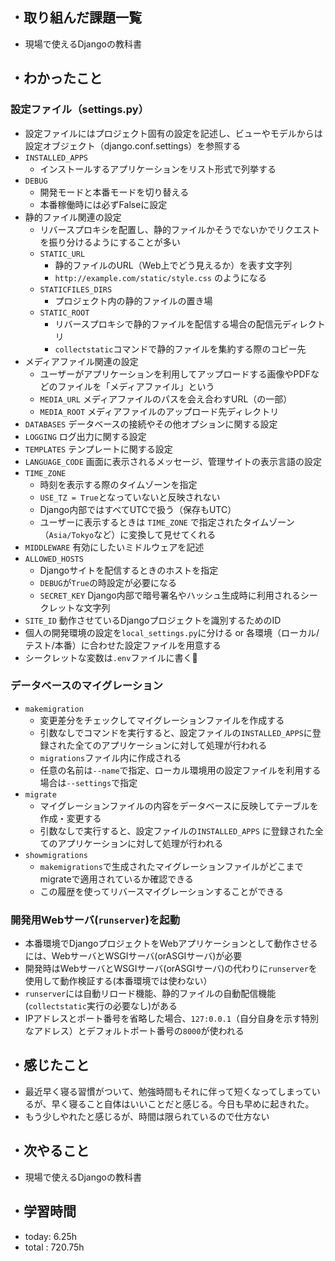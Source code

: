 ## ・取り組んだ課題一覧
- 現場で使えるDjangoの教科書

## ・わかったこと

### 設定ファイル（settings.py）
- 設定ファイルにはプロジェクト固有の設定を記述し、ビューやモデルからは設定オブジェクト（django.conf.settings）を参照する
- `INSTALLED_APPS`
   - インストールするアプリケーションをリスト形式で列挙する
- `DEBUG` 
  - 開発モードと本番モードを切り替える
  - 本番稼働時には必ずFalseに設定
- 静的ファイル関連の設定
  - リバースプロキシを配置し、静的ファイルかそうでないかでリクエストを振り分けるようにすることが多い
  - `STATIC_URL` 
     - 静的ファイルのURL（Web上でどう見えるか）を表す文字列
     - `http://example.com/static/style.css` のようになる
  - `STATICFILES_DIRS` 
    - プロジェクト内の静的ファイルの置き場
  - `STATIC_ROOT` 
    - リバースプロキシで静的ファイルを配信する場合の配信元ディレクトリ
    - `collectstatic`コマンドで静的ファイルを集約する際のコピー先
- メディアファイル関連の設定
  - ユーザーがアプリケーションを利用してアップロードする画像やPDFなどのファイルを「メディアファイル」という
   - `MEDIA_URL` メディアファイルのパスを会え合わすURL（の一部）
   - `MEDIA_ROOT` メディアファイルのアップロード先ディレクトリ
- `DATABASES` データベースの接続やその他オプションに関する設定
-  `LOGGING` ログ出力に関する設定
- `TEMPLATES` テンプレートに関する設定
- `LANGUAGE_CODE` 画面に表示されるメッセージ、管理サイトの表示言語の設定
- `TIME_ZONE`
  - 時刻を表示する際のタイムゾーンを指定
  -  `USE_TZ = True`となっていないと反映されない
  - Django内部ではすべてUTCで扱う（保存もUTC）
  - ユーザーに表示するときは `TIME_ZONE` で指定されたタイムゾーン（`Asia/Tokyo`など）に変換して見せてくれる
- `MIDDLEWARE` 有効にしたいミドルウェアを記述
- `ALLOWED_HOSTS` 
   - Djangoサイトを配信するときのホストを指定
   - `DEBUG`が`True`の時設定が必要になる
  - `SECRET_KEY` Django内部で暗号署名やハッシュ生成時に利用されるシークレットな文字列
- `SITE_ID` 動作させているDjangoプロジェクトを識別するためのID
- 個人の開発環境の設定を`local_settings.py`に分ける or  各環境（ローカル/テスト/本番）に合わせた設定ファイルを用意する
- シークレットな変数は`.env`ファイルに書く🤫
### データベースのマイグレーション
- `makemigration` 
  - 変更差分をチェックしてマイグレーションファイルを作成する
  - 引数なしでコマンドを実行すると、設定ファイルの`INSTALLED_APPS`に登録された全てのアプリケーションに対して処理が行われる
  - `migrations`ファイル内に作成される
  - 任意の名前は`--name`で指定、ローカル環境用の設定ファイルを利用する場合は`--settings`で指定
- `migrate`
  - マイグレーションファイルの内容をデータベースに反映してテーブルを作成・変更する
  - 引数なしで実行すると、設定ファイルの`INSTALLED_APPS` に登録された全てのアプリケーションに対して処理が行われる
 - `showmigrations` 
   - `makemigrations`で生成されたマイグレーションファイルがどこまでmigrateで適用されているか確認できる
   - この履歴を使ってリバースマイグレーションすることができる
### 開発用Webサーバ(`runserver`)を起動
- 本番環境でDjangoプロジェクトをWebアプリケーションとして動作させるには、WebサーバとWSGIサーバ(orASGIサーバ)が必要
- 開発時はWebサーバとWSGIサーバ(orASGIサーバ)の代わりに`runserver`を使用して動作検証する(本番環境では使わない）
- `runserver`には自動リロード機能、静的ファイルの自動配信機能(`collectstatic`実行の必要なし)がある
- IPアドレスとポート番号を省略した場合、`127:0.0.1`（自分自身を示す特別なアドレス）とデフォルトポート番号の`8000`が使われる


## ・感じたこと
- 最近早く寝る習慣がついて、勉強時間もそれに伴って短くなってしまっているが、早く寝ること自体はいいことだと感じる。今日も早めに起きれた。
- もう少しやれたと感じるが、時間は限られているので仕方ない


## ・次やること
- 現場で使えるDjangoの教科書

## ・学習時間
- today:  6.25h
- total  : 720.75h 


